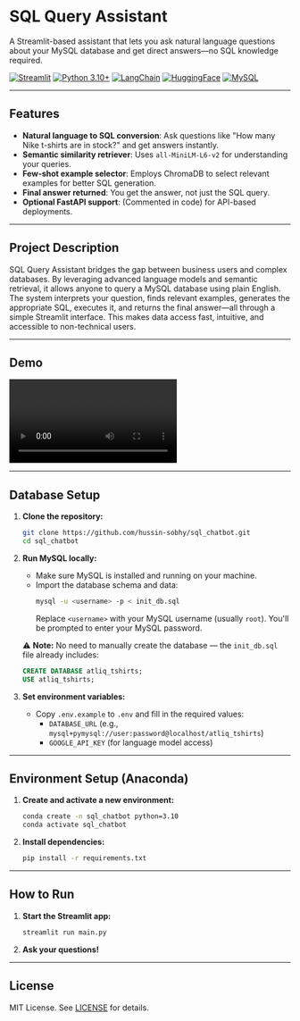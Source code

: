 # SQL Query Assistant

A Streamlit-based assistant that lets you ask natural language questions about your MySQL database and get direct answers—no SQL knowledge required.

[![Streamlit](https://img.shields.io/badge/Streamlit-FF4B4B?logo=streamlit&logoColor=white)](https://streamlit.io/)
[![Python 3.10+](https://img.shields.io/badge/Python-3.10%2B-blue?logo=python&logoColor=white)](https://www.python.org/downloads/release/python-3100/)
[![LangChain](https://img.shields.io/badge/LangChain-0052CC?logo=langchain&logoColor=white)](https://python.langchain.com/)
[![HuggingFace](https://img.shields.io/badge/HuggingFace-FFD21F?logo=huggingface&logoColor=black)](https://huggingface.co/)
[![MySQL](https://img.shields.io/badge/MySQL-4479A1?logo=mysql&logoColor=white)](https://www.mysql.com/)

---

## Features

- **Natural language to SQL conversion**: Ask questions like "How many Nike t-shirts are in stock?" and get answers instantly.
- **Semantic similarity retriever**: Uses `all-MiniLM-L6-v2` for understanding your queries.
- **Few-shot example selector**: Employs ChromaDB to select relevant examples for better SQL generation.
- **Final answer returned**: You get the answer, not just the SQL query.
- **Optional FastAPI support**: (Commented in code) for API-based deployments.

---

## Project Description

SQL Query Assistant bridges the gap between business users and complex databases. By leveraging advanced language models and semantic retrieval, it allows anyone to query a MySQL database using plain English. The system interprets your question, finds relevant examples, generates the appropriate SQL, executes it, and returns the final answer—all through a simple Streamlit interface. This makes data access fast, intuitive, and accessible to non-technical users.

---

## Demo

![Demo](./media/sql_chatbot_demo.mp4)

---

## Database Setup

1. **Clone the repository:**
   ```bash
   git clone https://github.com/hussin-sobhy/sql_chatbot.git
   cd sql_chatbot
   ```

2. **Run MySQL locally:**
   - Make sure MySQL is installed and running on your machine.
   - Import the database schema and data:
     ```bash
     mysql -u <username> -p < init_db.sql
     ```
     Replace `<username>` with your MySQL username (usually `root`). You'll be prompted to enter your MySQL password.

   ⚠️ **Note:**
   No need to manually create the database — the `init_db.sql` file already includes:
   ```sql
   CREATE DATABASE atliq_tshirts;
   USE atliq_tshirts;
   ```

3. **Set environment variables:**
   - Copy `.env.example` to `.env` and fill in the required values:
     - `DATABASE_URL` (e.g., `mysql+pymysql://user:password@localhost/atliq_tshirts`)
     - `GOOGLE_API_KEY` (for language model access)

---

## Environment Setup (Anaconda)

1. **Create and activate a new environment:**
   ```bash
   conda create -n sql_chatbot python=3.10
   conda activate sql_chatbot
   ```

2. **Install dependencies:**
   ```bash
   pip install -r requirements.txt
   ```

---

## How to Run

1. **Start the Streamlit app:**
   ```bash
   streamlit run main.py
   ```

2. **Ask your questions!**

---

## License

MIT License. See [LICENSE](LICENSE) for details. 